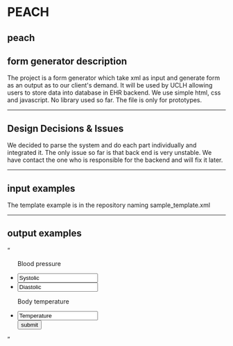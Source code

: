 # PEACH
peach 
----------------------
form generator description
----------------------
The project is a form generator which take xml as input and generate form as an output as to our client's demand. It will be used by UCLH allowing users to store data into database in EHR backend.
We use simple html, css and javascript. No library used so far. 
The file is only for prototypes.

-------------------------
Design Decisions & Issues
-------------------------
We decided to parse the system and do each part individually and integrated it.
The only issue so far is that back end is very unstable. We have contact the one who is responsible for the backend and will fix it later.

-----------------------
input examples
-----------------------
The template example is in the repository naming sample_template.xml

-----------------------
output examples
-----------------------
“<html>
<head>
<link rel="stylesheet" type="text/css" href="stylesheet.css"></head>
<div class = "form-style-9">
<form>
<ul>
<p>Blood pressure</p>
<li class = "field5">
<input value = "Systolic" required>
</li>
<li class = "field5">
<input value = "Diastolic" required>
</li>
<p>Body temperature</p>
<li class = "field5">
<input value = "Temperature" required>
</li>
<button value = "submit"  type = "submit" onclick="myFunction()" >
submit</button>
</ul>
</form>
</div>
</html>”
